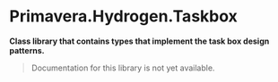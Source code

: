 # Primavera.Hydrogen.Taskbox

**Class library that contains types that implement the task box design patterns.**

> Documentation for this library is not yet available.
